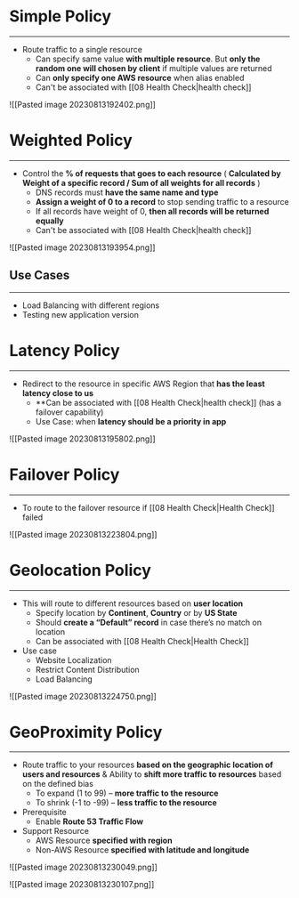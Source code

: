 # Simple Policy
---

* Route traffic to a single resource
	* Can specify same value **with multiple resource**. But **only the random one will chosen by client** if multiple values are returned
	* Can **only specify one AWS resource** when alias enabled
	* Can't be associated with [[08 Health Check|health check]]

![[Pasted image 20230813192402.png]]

# Weighted Policy
---

* Control the **% of requests that goes to each resource** ( **Calculated by Weight of a specific record / Sum of all weights for all records** )
	* DNS records must **have the same name and type**
	* **Assign a weight of 0 to a record** to stop sending traffic to a resource
	* If all records have weight of 0, **then all records will be returned equally**
	* Can't be associated with [[08 Health Check|health check]]

![[Pasted image 20230813193954.png]]

## Use Cases
---

* Load Balancing with different regions
* Testing new application version

# Latency Policy
---

* Redirect to the resource in specific AWS Region that **has the least latency close to us**
	* **Can be associated with [[08 Health Check|health check]] (has a failover capability)
	* Use Case: when **latency should be a priority in app**

![[Pasted image 20230813195802.png]]

# Failover Policy
---

* To route to the failover resource if [[08 Health Check|Health Check]] failed

![[Pasted image 20230813223804.png]]

# Geolocation Policy
---

* This will route to different resources based on **user location**
	* Specify location by **Continent**, **Country** or by **US State**
	* Should **create a “Default” record** in case there’s no match on location
	* Can be associated with [[08 Health Check|Health Check]]
* Use case
	* Website Localization
	* Restrict Content Distribution
	* Load Balancing

![[Pasted image 20230813224750.png]]

# GeoProximity Policy
---

* Route traffic to your resources **based on the geographic location of users and resources** & Ability to **shift more traffic to resources** based on the defined bias
	* To expand (1 to 99) – **more traffic to the resource**
	* To shrink (-1 to -99) – **less traffic to the resource**
* Prerequisite
	* Enable **Route 53 Traffic Flow**
* Support Resource
	* AWS Resource **specified with region**
	* Non-AWS Resource **specified with latitude and longitude**

![[Pasted image 20230813230049.png]]

![[Pasted image 20230813230107.png]]
